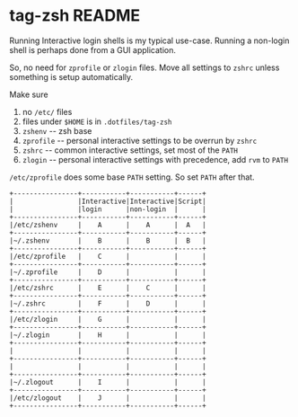 # tag-zsh README

Running Interactive login shells is my typical use-case. Running a non-login shell is perhaps done from a GUI application.

So, no need for `zprofile` or `zlogin` files. Move all settings to `zshrc` unless something is setup automatically. 

Make sure 

1. no `/etc/` files
2. files under `$HOME` is in `.dotfiles/tag-zsh`
3. `zshenv` -- zsh base
4. `zprofile` -- personal interactive settings to be overrun by `zshrc`
5. `zshrc` -- common interactive settings, set most of the `PATH`
6. `zlogin` -- personal interactive settings with precedence, add `rvm` to `PATH`

`/etc/zprofile` does some base `PATH` setting. So set `PATH` after that.

```
+----------------+-----------+-----------+------+
|                |Interactive|Interactive|Script|
|                |login      |non-login  |      |
+----------------+-----------+-----------+------+
|/etc/zshenv     |    A      |    A      |  A   |
+----------------+-----------+-----------+------+
|~/.zshenv       |    B      |    B      |  B   |
+----------------+-----------+-----------+------+
|/etc/zprofile   |    C      |           |      |
+----------------+-----------+-----------+------+
|~/.zprofile     |    D      |           |      |
+----------------+-----------+-----------+------+
|/etc/zshrc      |    E      |    C      |      |
+----------------+-----------+-----------+------+
|~/.zshrc        |    F      |    D      |      |
+----------------+-----------+-----------+------+
|/etc/zlogin     |    G      |           |      |
+----------------+-----------+-----------+------+
|~/.zlogin       |    H      |           |      |
+----------------+-----------+-----------+------+
|                |           |           |      |
+----------------+-----------+-----------+------+
|                |           |           |      |
+----------------+-----------+-----------+------+
|~/.zlogout      |    I      |           |      |
+----------------+-----------+-----------+------+
|/etc/zlogout    |    J      |           |      |
+----------------+-----------+-----------+------+
```
